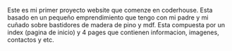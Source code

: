 Este es mi primer proyecto website que comenze en coderhouse. Esta basado en un pequeño emprendimiento que tengo con mi padre y mi cuñado sobre bastidores de madera de pino y mdf.
Esta compuesta por un index (pagina de inicio) y 4 pages que contienen informacion, imagenes, contactos y etc.

